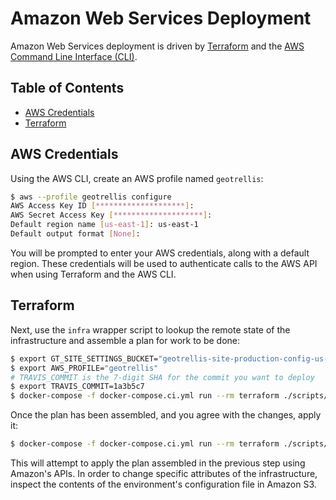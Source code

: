# Amazon Web Services Deployment

Amazon Web Services deployment is driven by [Terraform](https://terraform.io/) and the [AWS Command Line Interface (CLI)](http://aws.amazon.com/cli/).

## Table of Contents

* [AWS Credentials](#aws-credentials)
* [Terraform](#terraform)

## AWS Credentials

Using the AWS CLI, create an AWS profile named `geotrellis`:

```bash
$ aws --profile geotrellis configure
AWS Access Key ID [********************]:
AWS Secret Access Key [********************]:
Default region name [us-east-1]: us-east-1
Default output format [None]:
```

You will be prompted to enter your AWS credentials, along with a default region. These credentials will be used to authenticate calls to the AWS API when using Terraform and the AWS CLI.

## Terraform

Next, use the `infra` wrapper script to lookup the remote state of the infrastructure and assemble a plan for work to be done:

```bash
$ export GT_SITE_SETTINGS_BUCKET="geotrellis-site-production-config-us-east-1"
$ export AWS_PROFILE="geotrellis"
# TRAVIS_COMMIT is the 7-digit SHA for the commit you want to deploy
$ export TRAVIS_COMMIT=1a3b5c7
$ docker-compose -f docker-compose.ci.yml run --rm terraform ./scripts/infra.sh plan
```

Once the plan has been assembled, and you agree with the changes, apply it:

```bash
$ docker-compose -f docker-compose.ci.yml run --rm terraform ./scripts/infra.sh apply
```

This will attempt to apply the plan assembled in the previous step using Amazon's APIs. In order to change specific attributes of the infrastructure, inspect the contents of the environment's configuration file in Amazon S3.
